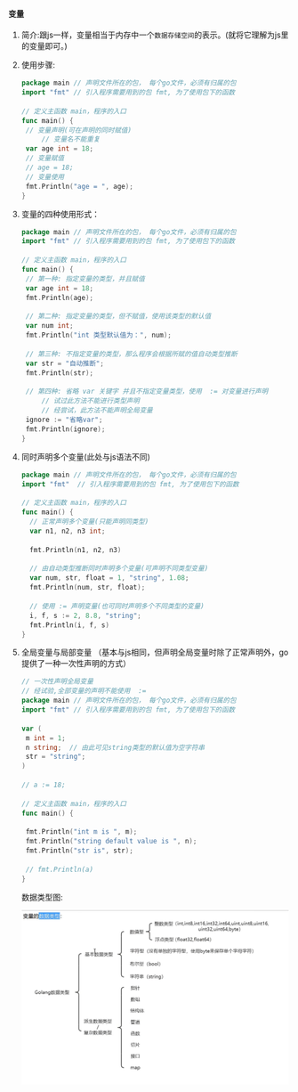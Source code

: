 #### 变量

1. 简介:跟js一样，变量相当于内存中一个`数据存储空间`的表示。(就将它理解为js里的变量即可。)

2. 使用步骤:

   ```go
   package main // 声明文件所在的包， 每个go文件，必须有归属的包
   import "fmt"	// 引入程序需要用到的包 fmt, 为了使用包下的函数
   
   // 定义主函数 main，程序的入口
   func main() {
   	// 变量声明(可在声明的同时赋值)
    	// 变量名不能重复   
   	var age int = 18;
   	// 变量赋值
   	// age = 18;
   	// 变量使用
   	fmt.Println("age = ", age);
   }
   ```

   

3. 变量的四种使用形式：

   ```go
   package main // 声明文件所在的包， 每个go文件，必须有归属的包
   import "fmt"	// 引入程序需要用到的包 fmt, 为了使用包下的函数
   
   // 定义主函数 main，程序的入口
   func main() {
   	// 第一种: 指定变量的类型，并且赋值
   	var age int = 18;
   	fmt.Println(age);
   
   	// 第二种: 指定变量的类型，但不赋值，使用该类型的默认值
   	var num int;
   	fmt.Println("int 类型默认值为：", num);
   
   	// 第三种: 不指定变量的类型，那么程序会根据所赋的值自动类型推断
   	var str = "自动推断";
   	fmt.Println(str);
   
   	// 第四种: 省略 var 关键字 并且不指定变量类型，使用  := 对变量进行声明
      	// 试过此方法不能进行类型声明 
    	// 经尝试，此方法不能声明全局变量   
   	ignore := "省略var";
   	fmt.Println(ignore);
   }
   ```

4. 同时声明多个变量(此处与js语法不同)

      ```go
      package main // 声明文件所在的包， 每个go文件，必须有归属的包
      import "fmt"	// 引入程序需要用到的包 fmt, 为了使用包下的函数
      
      // 定义主函数 main，程序的入口
      func main() {
      	// 正常声明多个变量(只能声明同类型)
      	var n1, n2, n3 int;
      
      	fmt.Println(n1, n2, n3)
      
      	// 由自动类型推断同时声明多个变量(可声明不同类型变量)
      	var num, str, float = 1, "string", 1.08;
      	fmt.Println(num, str, float);
      
      	// 使用 := 声明变量(也可同时声明多个不同类型的变量)
      	i, f, s := 2, 8.8, "string";
      	fmt.Println(i, f, s) 
      }
      ```



5. 全局变量与局部变量 （基本与js相同，但声明全局变量时除了正常声明外，go提供了一种一次性声明的方式）

   

   ```go
   // 一次性声明全局变量
   // 经试验,全部变量的声明不能使用  :=
   package main // 声明文件所在的包， 每个go文件，必须有归属的包
   import "fmt"	// 引入程序需要用到的包 fmt, 为了使用包下的函数
   
   var (
   	m int = 1;
   	n string;  // 由此可见string类型的默认值为空字符串
   	str = "string";
   )
   
   // a := 18;
   
   // 定义主函数 main，程序的入口
   func main() {
   
   	fmt.Println("int m is ", m);
   	fmt.Println("string default value is ", n);
   	fmt.Println("str is", str); 
   	
   	// fmt.Println(a)
   }
   ```

   

   数据类型图:

   ![dataType](../image/go-data-type.png)

   
   
   



   
